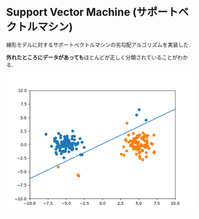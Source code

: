 # Support Vector Machine (サポートベクトルマシン)

線形モデルに対するサポートベクトルマシンの劣勾配アルゴリズムを実装した．

**外れたところにデータがあっても**ほとんどが正しく分類されていることがわかる．

![output](output.png)